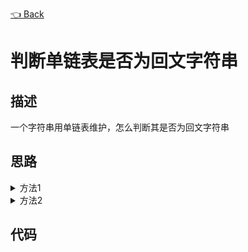 [👈 Back](https://github.com/luvsunlight/algorithm/tree/master/%E9%93%BE%E8%A1%A8)

# 判断单链表是否为回文字符串

## 描述

一个字符串用单链表维护，怎么判断其是否为回文字符串

## 思路

<details>
<summary>方法1</summary>

使用快慢指针，慢指针每前进一步就将data压入栈，直至快指针遍历完链表。然后快指针继续遍历，每遍历一步，就从栈里pop出一个进行对比，必须要每一步都完全一致才

</details>

<details>
<summary>方法2</summary>

使用快慢指针，慢指针前进的同时，修改其next指针，使前半部分逆序，直至快指针遍历完，然后比较左右两侧的链表

</details>

## 代码